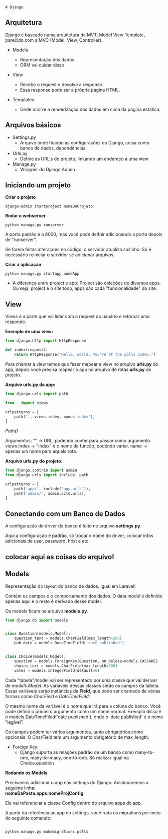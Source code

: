     # Django

## Arquitetura

Django é baseado numa arquitetura de MVT, Model View Template, parecido com a MVC (Model, View, Controller).

* Models
    * Representação dos dados
    * ORM vai cuidar disso

* View
    * Recebe o request e devolve a response. 
    * Essa response pode ser a própria página HTML.

* Templates
    * Onde ocorre a renderização dos dados em cima da página estática.

## Arquivos básicos

* Settings.py
    * Arquivo onde ficarão as configurações do Django, coisa como banco de dados, dependências.
* Urls.py
    * Define as URL's do projeto, linkando um endereço a uma view
* Manage.py
    * Wrapper do Django Admin

## Iniciando um projeto

**Criar o projeto**<br>
~~~
django-admin startproject nomeDoProjeto
~~~

**Rodar o webserver**<br>
~~~
python manage.py runserver
~~~

A porta padrão é a 8000, mas você pode deifnir adicionando a porta depois de "runserver".

Se forem feitas alterações no código, o servidor atualiza sozinho. Só é necessário reiniciar o servidor se adicionar arquivos.

**Criar a aplicação**<br>
~~~
python manage.py startapp nomeApp
~~~

* A diferença entre project e app: Project são coleções de diversos apps. Ou seja, project é o site todo, apps são cada "funcionalidade" do site.

## View

Views é a parte que vai lidar com a request do usuário e retornar uma responde.

**Exemplo de uma view:**
~~~python
from django.http import HttpResponse

def index(request):
    return HttpResponse("Hello, world. You're at the polls index.")
~~~

Para chamar a view temos que fazer mapear a view no arquivo **urls.py** do app, depois você precisa mapear o app no arquivo de rotas **urls.py** do projeto.

**Arquivo urls.py do app:**
~~~python
from django.urls import path

from . import views

urlpatterns = [
    path('', views.index, name='index'),
]
~~~

*Path()*

Argumentos:
"" &rarr; URL, podendo conter <username> para passar como argumento.
views.index &rarr; "index" é o nome da função, podendo variar.
name &rarr; apenas um nome para aquela rota.



**Arquivo urls.py do projeto:**
~~~python
from django.contrib import admin
from django.urls import include, path

urlpatterns = [
    path('app/', include('app.urls')),
    path('admin/', admin.site.urls),
]
~~~

## Conectando com um Banco de Dados

A configuração do driver do banco é feito no arquivo **settings.py**.

Aqui a configuração é padrão, só trocar o nome do driver, colocar infos adicionais de user, password, host e etc.

## colocar aqui as coisas do arquivo!

## Models

Representação do layout do banco de dados. Igual em Laravel!

Contém os campos e o comportamento dos dados. O data model é definido apenas aqui e o resto é derivado desse model.

Os models ficam no arquivo **models.py**.

~~~python
from django.db import models


class Question(models.Model):
    question_text = models.CharField(max_length=200)
    pub_date = models.DateTimeField('date published')


class Choice(models.Model):
    question = models.ForeignKey(Question, on_delete=models.CASCADE)
    choice_text = models.CharField(max_length=200)
    votes = models.IntegerField(default=0)
~~~

Cada "tabela"/model vai ser representado por uma classe que vai derivar de *models.Model*. As variáveis dessas classes serão os campos da tabela. Essas variáveis serão instâncias de **Field**, que pode ser chamado de várias formas como *CharField* e *DateTimeField*.

O mesmo nome da variável é o nome que irá para a coluna do banco.
Você pode definir o primeiro argumento como um nome normal. Exemplo disso é o models.DateTimeFiled('date published'), onde o 'date published' é o nome "legível".

Os campos podem ter vários argumentos, tanto obrigatórios como opcionais. O CharField tem um argumento obrigatório de max_length.

* Foreign Key:
    * Django suporta as relações padrão de um banco como many-to-one, many-to-many, one-to-one. Só realizar igual na Choice.question

**Rodando os Models**

Precisamos adicionar o app nas settings do Django. Adicionaremos a seguinte linha:<br>
**nomeDaPasta.apps.nomeProjConfig**

Ele vai referenciar a classe Config dentro do arquivo apps do app.

A partir da referência ao app no settings, você roda os migrations por meio do seguinte comando:

<code>
python manage.py makemigrations polls
</code>
